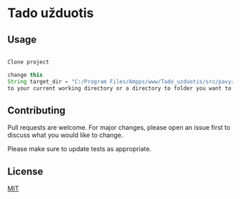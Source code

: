 # Tado užduotis

## Usage

```java

Clone project

change this 
String target_dir = "C:/Program Files/Ampps/www/Tado_uzduotis/src/pavyzdys/filesWithEnglishWords";
to your current working directory or a directory to folder you want to read files from.


```

## Contributing
Pull requests are welcome. For major changes, please open an issue first to discuss what you would like to change.

Please make sure to update tests as appropriate.

## License
[MIT](https://choosealicense.com/licenses/mit/)
